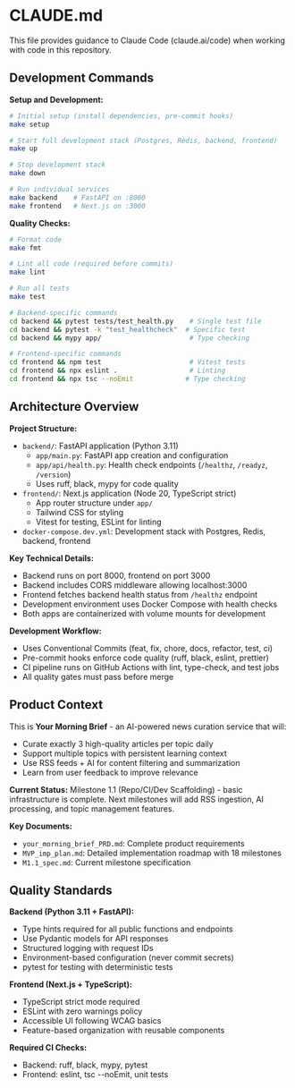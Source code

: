 # CLAUDE.md

This file provides guidance to Claude Code (claude.ai/code) when working with code in this repository.

## Development Commands

**Setup and Development:**

```bash
# Initial setup (install dependencies, pre-commit hooks)
make setup

# Start full development stack (Postgres, Redis, backend, frontend)
make up

# Stop development stack
make down

# Run individual services
make backend    # FastAPI on :8000
make frontend   # Next.js on :3000
```

**Quality Checks:**

```bash
# Format code
make fmt

# Lint all code (required before commits)
make lint

# Run all tests
make test

# Backend-specific commands
cd backend && pytest tests/test_health.py    # Single test file
cd backend && pytest -k "test_healthcheck"  # Specific test
cd backend && mypy app/                      # Type checking

# Frontend-specific commands
cd frontend && npm test                      # Vitest tests
cd frontend && npx eslint .                  # Linting
cd frontend && npx tsc --noEmit             # Type checking
```

## Architecture Overview

**Project Structure:**

- `backend/`: FastAPI application (Python 3.11)
  - `app/main.py`: FastAPI app creation and configuration
  - `app/api/health.py`: Health check endpoints (`/healthz`, `/readyz`, `/version`)
  - Uses ruff, black, mypy for code quality
- `frontend/`: Next.js application (Node 20, TypeScript strict)
  - App router structure under `app/`
  - Tailwind CSS for styling
  - Vitest for testing, ESLint for linting
- `docker-compose.dev.yml`: Development stack with Postgres, Redis, backend, frontend

**Key Technical Details:**

- Backend runs on port 8000, frontend on port 3000
- Backend includes CORS middleware allowing localhost:3000
- Frontend fetches backend health status from `/healthz` endpoint
- Development environment uses Docker Compose with health checks
- Both apps are containerized with volume mounts for development

**Development Workflow:**

- Uses Conventional Commits (feat, fix, chore, docs, refactor, test, ci)
- Pre-commit hooks enforce code quality (ruff, black, eslint, prettier)
- CI pipeline runs on GitHub Actions with lint, type-check, and test jobs
- All quality gates must pass before merge

## Product Context

This is **Your Morning Brief** - an AI-powered news curation service that will:

- Curate exactly 3 high-quality articles per topic daily
- Support multiple topics with persistent learning context
- Use RSS feeds + AI for content filtering and summarization
- Learn from user feedback to improve relevance

**Current Status:** Milestone 1.1 (Repo/CI/Dev Scaffolding) - basic infrastructure is complete. Next milestones will add RSS ingestion, AI processing, and topic management features.

**Key Documents:**

- `your_morning_brief_PRD.md`: Complete product requirements
- `MVP_imp_plan.md`: Detailed implementation roadmap with 18 milestones
- `M1.1_spec.md`: Current milestone specification

## Quality Standards

**Backend (Python 3.11 + FastAPI):**

- Type hints required for all public functions and endpoints
- Use Pydantic models for API responses
- Structured logging with request IDs
- Environment-based configuration (never commit secrets)
- pytest for testing with deterministic tests

**Frontend (Next.js + TypeScript):**

- TypeScript strict mode required
- ESLint with zero warnings policy
- Accessible UI following WCAG basics
- Feature-based organization with reusable components

**Required CI Checks:**

- Backend: ruff, black, mypy, pytest
- Frontend: eslint, tsc --noEmit, unit tests
